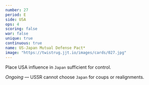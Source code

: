 ```yaml
---
number: 27
period: E
side: USA
ops: 4
scoring: false
war: false
unique: true
continuous: true
name: US-Japan Mutual Defense Pact*
image: "https://twistrug.jjt.io/images/cards/027.jpg"
---
```

Place USA influence in `Japan` sufficient for control.

*Ongoing* — USSR cannot choose `Japan` for coups or realignments.
